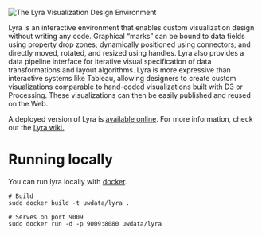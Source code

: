 ![The Lyra Visualization Design Environment](http://idl.cs.washington.edu/static/images/projects/lyra/playfair-new.png)

Lyra is an interactive environment that enables custom visualization design without writing any code. Graphical “marks” can be bound to data fields using property drop zones; dynamically positioned using connectors; and directly moved, rotated, and resized using handles. Lyra also provides a data pipeline interface for iterative visual specification of data transformations and layout algorithms. Lyra is more expressive than interactive systems like Tableau, allowing designers to create custom visualizations comparable to hand-coded visualizations built with D3 or Processing. These visualizations can then be easily published and reused on the Web.

A deployed version of Lyra is [available online](http://idl.cs.washington.edu/projects/lyra/). For more information, check out the [Lyra wiki.](https://github.com/uwdata/lyra/wiki)

# Running locally

You can run lyra locally with [docker](https://docs.docker.com/).

    # Build
    sudo docker build -t uwdata/lyra .

    # Serves on port 9009
    sudo docker run -d -p 9009:8080 uwdata/lyra
